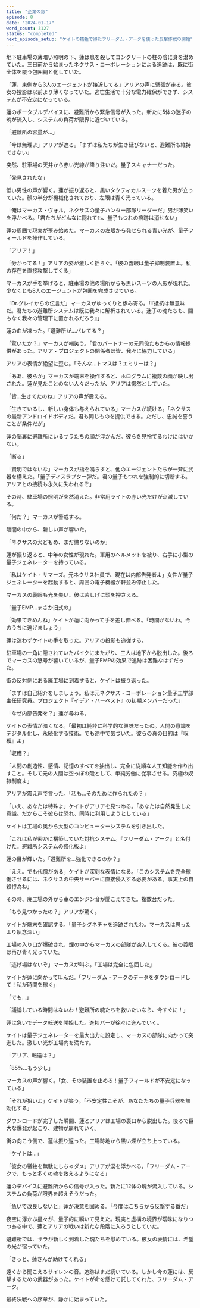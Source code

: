 ```yaml
---
title: "企業の影"
episode: 8
date: "2024-01-17"
word_count: 3127
status: "completed"
next_episode_setup: "ケイトの犠牲で得たフリーダム・アークを使った反撃作戦の開始"
---
```


地下駐車場の薄暗い照明の下、蓮は息を殺してコンクリートの柱の陰に身を潜めていた。三日前から始まったネクサス・コーポレーションによる追跡は、既に街全体を覆う包囲網と化していた。

「蓮、東側から3人のエージェントが接近してる」アリアの声に緊張が走る。彼女の投影は以前より薄くなっていた。逃亡生活で十分な電力確保ができず、システムが不安定になっている。

蓮のポータブルデバイスに、避難所から緊急信号が入った。新たに5体の迷子の魂が流入し、システムの負荷が限界に近づいている。

「避難所の容量が...」

「今は無理よ」アリアが遮る。「まずは私たちが生き延びないと、避難所も維持できない」

突然、駐車場の天井から赤い光線が降り注いだ。量子スキャナーだった。

「発見されたな」

低い男性の声が響く。蓮が振り返ると、黒いタクティカルスーツを着た男が立っていた。顔の半分が機械化されており、左眼は青く光っている。

「俺はマーカス・ヴォル。ネクサスの量子ハンター部隊リーダーだ」男が薄笑いを浮かべる。「君たちがどんなに隠れても、量子もつれの痕跡は消せない」

蓮の周囲で現実が歪み始めた。マーカスの左眼から発せられる青い光が、量子フィールドを操作している。

「アリア！」

「分かってる！」アリアの姿が激しく揺らぐ。「彼の義眼は量子抑制装置よ。私の存在を直接攻撃してくる」

マーカスが手を挙げると、駐車場の他の場所からも黒いスーツの人影が現れた。少なくとも8人のエージェントが包囲を完成させている。

「Dr.グレイからの伝言だ」マーカスがゆっくりと歩み寄る。「『抵抗は無意味だ。君たちの避難所システムは既に我々に解析されている。迷子の魂たちも、間もなく我々の管理下に置かれるだろう』」

蓮の血が凍った。「避難所が...バレてる？」

「驚いたか？」マーカスが嘲笑う。「君のパートナーの元同僚たちからの情報提供があった。アリア・プロジェクトの関係者は皆、我々に協力している」

アリアの表情が絶望に歪む。「そんな...トマスは？エミリーは？」

「ああ、彼らか」マーカスが端末を操作すると、ホログラムに複数の顔が映し出された。蓮が見たことのない人々だったが、アリアは愕然としていた。

「皆...生きてたのね」アリアの声が震える。

「生きているし、新しい身体も与えられている」マーカスが続ける。「ネクサスの最新アンドロイドボディだ。君も同じものを提供できる。ただし、忠誠を誓うことが条件だが」

蓮の脳裏に避難所にいるサラたちの顔が浮かんだ。彼らを見捨てるわけにはいかない。

「断る」

「賢明ではないな」マーカスが指を鳴らすと、他のエージェントたちが一斉に武器を構えた。「量子ディスラプター弾だ。君の量子もつれを強制的に切断する。アリアとの接続も永久に失われるぞ」

その時、駐車場の照明が突然消えた。非常用ライトの赤い光だけが点滅している。

「何だ？」マーカスが警戒する。

暗闇の中から、新しい声が響いた。

「ネクサスの犬どもめ、まだ懲りないのか」

蓮が振り返ると、中年の女性が現れた。軍用のヘルメットを被り、右手に小型の量子ジェネレーターを持っている。

「私はケイト・サマーズ。元ネクサス社員で、現在は内部告発者よ」女性が量子ジェネレーターを起動すると、周囲の電子機器が軒並み停止した。

マーカスの義眼も光を失い、彼は苦しげに頭を押さえる。

「量子EMP...まさか旧式の」

「効果てきめんね」ケイトが蓮に向かって手を差し伸べる。「時間がないわ。今のうちに逃げましょう」

蓮は迷わずケイトの手を取った。アリアの投影も追従する。

駐車場の一角に隠されていたバイクにまたがり、三人は地下から脱出した。後ろでマーカスの怒号が響いているが、量子EMPの効果で追跡は困難なはずだった。

街の反対側にある廃工場に到着すると、ケイトは振り返った。

「まずは自己紹介をしましょう。私は元ネクサス・コーポレーション量子工学部主任研究員。プロジェクト『イデア・ハーベスト』の初期メンバーだった」

「なぜ内部告発を？」蓮が尋ねる。

ケイトの表情が暗くなる。「最初は純粋に科学的な興味だったの。人間の意識をデジタル化し、永続化する技術。でも途中で気づいた。彼らの真の目的は『収穫』よ」

「収穫？」

「人間の創造性、感情、記憶のすべてを抽出し、完全に従順な人工知能を作り出すこと。そして元の人間は空っぽの殻として、単純労働に従事させる。究極の奴隷制度よ」

アリアが震え声で言った。「私も...そのために作られたの？」

「いえ、あなたは特殊よ」ケイトがアリアを見つめる。「あなたは自然発生した意識。だからこそ彼らは恐れ、同時に利用しようとしている」

ケイトは工場の奥から大型のコンピューターシステムを引き出した。

「これは私が密かに構築していた対抗システム。『フリーダム・アーク』と名付けた。避難所システムの強化版よ」

蓮の目が輝いた。「避難所を...強化できるのか？」

「ええ。でも代償がある」ケイトが深刻な表情になる。「このシステムを完全稼働させるには、ネクサスの中央サーバーに直接侵入する必要がある。事実上の自殺行為ね」

その時、廃工場の外から車のエンジン音が聞こえてきた。複数台だった。

「もう見つかったの？」アリアが驚く。

ケイトが端末を確認する。「量子シグネチャを追跡されたわ。マーカスは思ったより執念深い」

工場の入り口が爆破され、煙の中からマーカスの部隊が突入してくる。彼の義眼は再び青く光っていた。

「逃げ場はないぞ」マーカスが叫ぶ。「工場は完全に包囲した」

ケイトが蓮に向かって叫んだ。「フリーダム・アークのデータをダウンロードして！私が時間を稼ぐ」

「でも...」

「議論している時間はないわ！避難所の魂たちを救いたいなら、今すぐに！」

蓮は急いでデータ転送を開始した。進捗バーが徐々に進んでいく。

ケイトは量子ジェネレーターを最大出力に設定し、マーカスの部隊に向かって突進した。激しい光が工場内を満たす。

「アリア、転送は？」

「85%...もう少し」

マーカスの声が響く。「女、その装置を止めろ！量子フィールドが不安定になっている」

「それが狙いよ」ケイトが笑う。「不安定性こそが、あなたたちの量子兵器を無効化する」

ダウンロードが完了した瞬間、蓮とアリアは工場の裏口から脱出した。後ろで巨大な爆発が起こり、建物が崩れていく。

街の向こう側で、蓮は振り返った。工場跡地から黒い煙が立ち上っている。

「ケイトは...」

「彼女の犠牲を無駄にしちゃダメ」アリアが涙を浮かべる。「フリーダム・アークで、もっと多くの魂を救えるようになる」

蓮のデバイスに避難所からの信号が入った。新たに12体の魂が流入している。システムの負荷が限界を超えそうだった。

「急いで改良しないと」蓮が決意を固める。「今度はこちらから反撃する番だ」

夜空に浮かぶ星々が、量子的に瞬いて見えた。現実と虚構の境界が曖昧になりつつある中で、蓮とアリアの戦いは新たな段階に入ろうとしていた。

避難所では、サラが新しく到着した魂たちを慰めている。彼女の表情には、希望の光が宿っていた。

「きっと、蓮さんが助けてくれる」

遠くから聞こえるサイレンの音。追跡はまだ続いている。しかし今の蓮には、反撃するための武器があった。ケイトが命を懸けて託してくれた、フリーダム・アーク。

最終決戦への序章が、静かに始まっていた。

